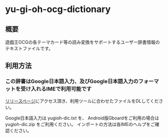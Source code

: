 # yu-gi-oh-ocg-dictionary

## 概要

遊戯王OCGの各テーマカード等の読み変換をサポートするユーザー辞書情報のテキストファイルです。

## 利用方法

### この辞書はGoogle日本語入力、及びGoogle日本語入力のフォーマットを受け入れるIMEで利用可能です

[リリースページ](https://github.com/Lhaplus-K/yu-gi-oh-ocg-dictionary/releases)にアクセス頂き、利用ツールに合わせたファイルをDLしてください。

Google日本語入力は yugioh-dic.txt を、
Android版Gboardをご利用の場合は yugioh-dic.zip をご利用ください。
インポートの方法は各IMEのヘルプをご確認ください。
